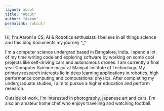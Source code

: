```yaml
---
layout: about
title: "About"
author: "Aaron"
permalink: /about/
---
```


Hi, I'm Aaron! a CS, AI & Robotics enthusiast. I believe in all things science and this blog documents my journey ^_^

I'm a computer science undergrad based in Bangalore, India. I spend a lot of my time writing code and exploring software by working on some cool projects like self-driving cars and autonomous drones. I am currently a final year Computer Science major at Manipal Institute of Technology. My primary research interests lie in deep learning applications in robotics, high performance computing and computational physics. After completing my undergraduate studies, I aim to pursue a higher education and perform research.

Outside of work, I'm interested in photography, japanese art and cars. I'm also an amateur home chef who enjoys travelling and watching football.


